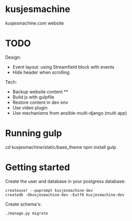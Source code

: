 # kusjesmachine

kusjesmachine.com website

# TODO

Design:

- Event layout: using Streamfield block with events
- Hide header when scrolling


Tech:

- Backup website content **
- Build js with gulpfile
- Restore content in dev env
- Use video plugin
- Use mechanisms from ansible-multi-django (multi app)

# Running gulp

cd kusjesmachine/static/base_theme
npm install
gulp


# Getting started

Create the user and database in your postgress database:

    createuser --pwprompt kusjesmachine-dev
    createdb -Okusjesmachine-dev -Eutf8 kusjesmachine-dev

Create schema's:

    ./manage.py migrate

